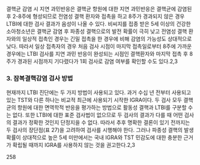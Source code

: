 결핵균 감염 시 지연 과민반응은 결핵균 항원에 대한 지연 과민반응은 결핵균에 감염된 후 2-8주에 형성되므로 전염성 결핵 환자와 접촉을 하고 8주가 경과되지 않은 경우 LTBI에 대한 검사 결과가 음성이 나올 수 있다. 비씨지를 접종 받은 5세 이상의 건강한 소아청소년은 결핵균 감염 후 파종성 결핵으로의 발전 확률이 극히 낮고 전염성 결핵 환자와의 일상적 접촉인 경우는 긴밀 접촉을 한 경우에 비해 감염의 가능성도 상대적으로 낮다. 따라서 일상 접촉자의 경우 처음 검사 시점이 마지막 접촉일로부터 8주에 가까운 경우에는 LTBI 검사를 지연 과민 반응이 완성되는 시점인 결핵환자와 마지막 접촉 후 8주가 경과된 시점까지 기다렸다가 1회 검사로 감염 여부를 확인할 수도 있다.2,3

### 3. 잠복결핵감염 검사 방법

현재까지 LTBI 진단에는 두 가지 방법이 사용되고 있다. 과거 수십 년 전부터 사용되고 있는 TST와 다른 하나는 비교적 최근에 사용되기 시작한 IGRA이다. 두 검사 모두 결핵균의 항원에 대한 면역학적 반응을 평가하는 방법으로 활동성 결핵과 LTBI를 구분할 수는 없다. 또한 LTBI에 대한 표준 검사법이 없으므로 두 검사의 결과가 다를 때 어떤 검사의 결과가 정확한 것인지 단정지을 수 없다. 따라서 추후 명확한 결론이 있기 전까지는 두 검사의 장단점(표 27)을 고려하여 검사를 시행해야 한다. 그러나 파종성 결핵의 발생 확률이 상대적으로 높은 5세 미만에서는 국내 IGRA와 TST 민감도에 대한 충분한 근거가 확립될 때까지 IGRA를 사용하지 않는 것을 권고한다.2,3

<PAGE>258